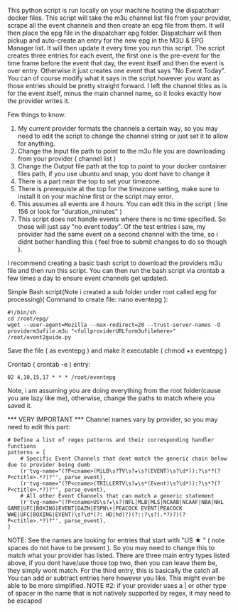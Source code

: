 This python script is run locally on your machine hosting the dispatcharr docker files.  This script will take the m3u channel list file from your provider, scrape all the event channels and then create an epg file from them.  It will then place the epg file in the dispatcharr epg folder.  Dispatcharr will then pickup and auto-create an entry for the new epg in the M3U & EPG Manager list.  It will then update it every time you run this script.  The script creates three entries for each event, the first one is the pre-event for the time frame before the event that day, the event itself and then the event is over entry.  Otherwise it just creates one event that says "No Event Today".  You can of course modify what it says in the script however you want as those entries should be pretty straight forward.  I left the channel titles as is for the event itself, minus the main channel name, so it looks exactly how the provider writes it.

Few things to know:
1. My current provider formats the channels a certain way, so you may need to edit the script to change the channel string or just set it to allow for anything.
2. Change the Input file path to point to the m3u file you are downloading from your provider ( channel list )
3. Change the Output file path at the top to point to your docker container files path, if you use ubuntu and snap, you dont have to change it
4. There is a part near the top to set your timezone.
5. There is prerequiste at the top for the timezone setting, make sure to install it on your machine first or the script may error.
6. This assumes all events are 4 hours.  You can edit this in the script ( line 156 or look for "duration_minutes" )
7. This script does not handle events where there is no time specified.  So those will just say "no event today".  Of the test entries i saw, my provider had the same event on a second channel with the time, so i didnt bother handling this ( feel free to submit changes to do so though ).

I recommend creating a basic bash script to download the providers m3u file and then run this script.  You can then run the bash script via crontab a few times a day to ensure event channels get updated.

Simple Bash script(Note i created a sub folder under root called epg for processing)( Command to create file: nano eventepg ):
```
#!/bin/sh
cd /root/epg/
wget --user-agent=Mozilla --max-redirect=20 --trust-server-names -O providerm3ufile.m3u "<fullproviderURLform3ufilehere>"
/root/event2guide.py
```
Save the file ( as eventepg ) and make it executable ( chmod +x eventepg )

Crontab ( crontab -e ) entry:
```
02 4,10,15,17 * * * /root/eventepg
```   
Note, i am assuming you are doing everything from the root folder(cause you are lazy like me), otherwise, change the paths to match where you saved it.


*** VERY IMPORTANT ***
Channel names vary by provider, so you may need to edit this part:

```
# Define a list of regex patterns and their corresponding handler functions
patterns = [
    # Specific Event Channels that dont match the generic chain below due to provider being dumb
    (r'tvg-name="(?P<cname>(MiLB\s?TV\s?★\s?(EVENT)\s?\d*)):?\s*?(?P<ctitle>.*?)?"', parse_event),
    (r'tvg-name="(?P<cname>(TRILLERTV\s?★\s*(Event)\s?\d*)):?\s*?(?P<ctitle>.*?)?"', parse_event),
    # All other Event Channels that can match a generic statement
    (r'tvg-name="(?P<cname>US\s?★\s?(NFL|MLB|MLS|NCAAB|NCAAF|NBA|NHL GAME|UFC|BOXING|EVENT|DAZN|ESPN\+|PEACOCK EVENT|PEACOCK WWE|UFC|BOXING|EVENT)\s?\d*(?: HD|hd)?)(?::?\s?(.*?)?)(?P<ctitle>.*?)?"', parse_event),
]
```

NOTE:  See the names are looking for entries that start with "US ★ " ( note spaces do not have to be present ).  So you may need to change this to match what your provider has listed.  There are three main entry types listed above, if you dont have/use those top two, then you can leave them be, they simply wont match.  For the third entry, this is basically the catch all.  You can add or subtract entries here however you like.  This might even be able to be more simplified. 
NOTE #2: if your provider uses a | or other type of spacer in the name that is not natively supported by regex, it may need to be escaped
